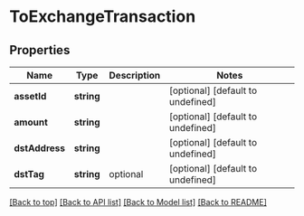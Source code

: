 # ToExchangeTransaction

## Properties

|Name | Type | Description | Notes|
|------------ | ------------- | ------------- | -------------|
|**assetId** | **string** |  | [optional] [default to undefined]|
|**amount** | **string** |  | [optional] [default to undefined]|
|**dstAddress** | **string** |  | [optional] [default to undefined]|
|**dstTag** | **string** | optional | [optional] [default to undefined]|




[[Back to top]](#) [[Back to API list]](../../README.md#documentation-for-api-endpoints) [[Back to Model list]](../../README.md#documentation-for-models) [[Back to README]](../../README.md)
